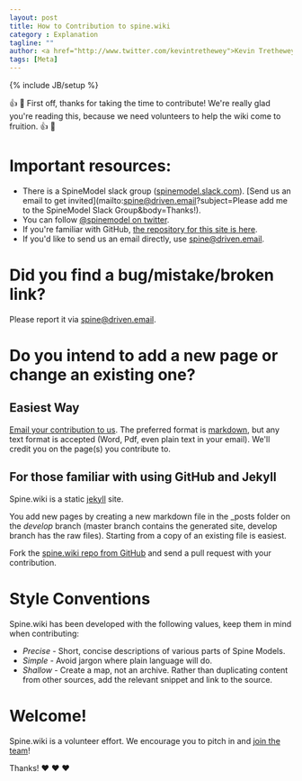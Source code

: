 ```yaml
---
layout: post
title: How to Contribution to spine.wiki
category : Explanation
tagline: ""
author: <a href="http://www.twitter.com/kevintrethewey">Kevin Trethewey</a>
tags: [Meta]
---
```

{% include JB/setup %}

👍 🎉 First off, thanks for taking the time to contribute! We're really glad you're reading this, because we need volunteers to help the wiki come to fruition. 👍 🎉 

# Important resources:

* There is a SpineModel slack group ([spinemodel.slack.com](https://spinemodel.slack.com/)). [Send us an email to get invited](mailto:spine@driven.email?subject=Please add me to the SpineModel Slack Group&body=Thanks!).
* You can follow [@spinemodel on twitter](http://www.twitter.com/spinemodel).
* If you're familiar with GitHub, [the repository for this site is here](https://github.com/SpineWiki/spinewiki.github.io).
* If you'd like to send us an email directly, use [spine@driven.email](mailto:spine@driven.email).

# Did you find a bug/mistake/broken link?

Please report it via [spine@driven.email](mailto:spine@driven.email).

# Do you intend to add a new page or change an existing one?

## Easiest Way
[Email your contribution to us](mailto:spine@driven.email). The preferred format is [markdown](https://github.com/adam-p/markdown-here/wiki/Markdown-Cheatsheet), but any text format is accepted (Word, Pdf, even plain text in your email). We'll credit you on the page(s) you contribute to.

## For those familiar with using GitHub and Jekyll
Spine.wiki is a static [jekyll](https://jekyllrb.com/) site.

You add new pages by creating a new markdown file in the _posts folder on the *develop* branch (master branch contains the generated site, develop branch has the raw files). Starting from a copy of an existing file is easiest. 

Fork the [spine.wiki repo from GitHub](https://github.com/SpineWiki/spinewiki.github.io) and send a pull request with your contribution. 

# Style Conventions
Spine.wiki has been developed with the following values, keep them in mind when contributing:

* *Precise* - Short, concise descriptions of various parts of Spine Models.
* *Simple* - Avoid jargon where plain language will do. 
* *Shallow* - Create a map, not an archive. Rather than duplicating content from other sources, add the relevant snippet and link to the source.

# Welcome!
Spine.wiki is a volunteer effort. We encourage you to pitch in and [join the team](https://spinemodel.slack.com/x-172600838673-172600869697/signup)!

Thanks! ❤️ ❤️ ❤️